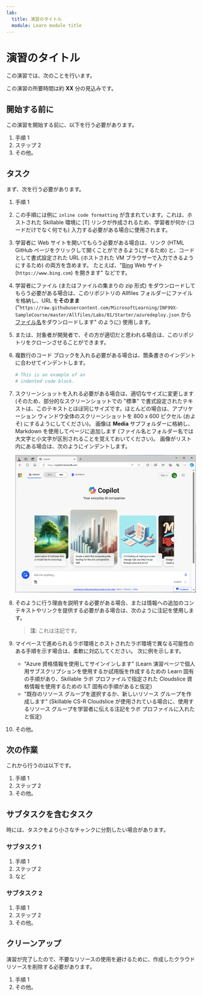 ```yaml
---
lab:
  title: 演習のタイトル
  module: Learn module title
---
```

<!--
Edit the metadata above to manage the list of exercises in the home page of the GitHub site that gets generated.
You can delete the module and edit index.md in the root of the repo to customize the display so that only the exercises are listed
To enable GitHub page publishing, edit the Page settings for the repo and publish from the main branch
-->

# 演習のタイトル <!-- match title in metadata above (and Learn Exercise unit and ILT slide)-->

この演習では、次のことを行います。 <!-- provide a description of what they'll do and why it;s important -->

この演習の所要時間は約 **XX** 分の見込みです。 <!-- update with estimated duration -->

## 開始する前に

<!--
Add steps to get the learner to the starting point" for the exercise.
This might be cloning the repo and running a script or performing some manual steps.
Only include this section if its necessary to do some pre-exercise setup AND the same setup steps are required for self-paced (on Learn) and managed (in hosted ILT lab profiles) scenarios. Otherwise delete this section.
If self-paced /ILT-specific setup steps are required, include them in the Learn "Exercise" unit from where they open this exercise and in the Skillable lab profile instructions before this markdown file is imported.
 -->

この演習を開始する前に、以下を行う必要があります。

1. 手順 1
1. ステップ 2
1. その他。

## タスク <!-- Change to an appropriate task title with an imperative verb phrase (e.g. "Do something") -->

まず、次を行う必要があります。

1. 手順 1
1. この手順には例に `inline code formatting` が含まれています。これは、ホストされた Skillable 環境に [T] リンクが作成されるため、学習者が何か (コードだけでなく何でも) 入力する必要がある場合に使用されます。
1. 学習者に Web サイトを開いてもらう必要がある場合は、リンク (HTML GitHub ページをクリックして開くことができるようにするため) と、コードとして書式設定された URL (ホストされた VM ブラウザーで入力できるようにするため) の両方を含めます。 たとえば、"[Bing](https://www.bing.com) Web サイト (`https://www.bing.com`) を開きます" などです。
1. 学習者にファイル (またはファイルの集まりの zip 形式) をダウンロードしてもらう必要がある場合は、このリポジトリの Allfiles フォルダーにファイルを格納し、URL を**そのまま** ("`https://raw.githubusercontent.com/MicrosoftLearning/INF99X-SampleCourse/master/Allfiles/Labs/01/Starter/azuredeploy.json` から[ファイル名](https://raw.githubusercontent.com/MicrosoftLearning/INF99X-SampleCourse/master/Allfiles/Labs/01/Starter/azuredeploy.json)をダウンロードします" のように) 使用します。
1. または、対象者が開発者で、その方が適切だと思われる場合は、このリポジトリをクローンさせることができます。
1. 複数行のコード ブロックを入れる必要がある場合は、箇条書きのインデントに合わせてインデントします。

    ```python
    # This is an example of an
    # indented code block.
    ```

1. スクリーンショットを入れる必要がある場合は、適切なサイズに変更します (そのため、部分的なスクリーンショットでの "標準" で書式設定されたテキストは、このテキストとほぼ同じサイズです。ほとんどの場合は、アプリケーション ウィンドウ全体のスクリーンショットを 800 x 600 ピクセル (およそ) にするようにしてください)。 画像は **Media** サブフォルダーに格納し、Markdown を使用してページに追加します (ファイル名とフォルダー名では大文字と小文字が区別されることを覚えておいてください)。 画像がリスト内にある場合は、次のようにインデントします。

    ![アプリケーションのスクリーンショット。](./Media/edge-copilot.png) 

1. そのように行う理由を説明する必要がある場合、または情報への追加のコンテキストやリンクを提供する必要がある場合は、次のように注記を使用します。

    > **注**: これは注記です。

1. マイペースで進められるラボ環境とホストされたラボ環境で異なる可能性のある手順を示す場合は、柔軟に対応してください。 次に例を示します。
    - "Azure 資格情報を使用してサインインします" (Learn 演習ページで個人用サブスクリプションを使用するか試用版を作成するための Learn 固有の手順があり、Skillable ラボ プロファイルで指定された Cloudslice 資格情報を使用するための ILT 固有の手順があると仮定)
    - "既存のリソース グループを選択するか、新しいリソース グループを作成します" (Skillable CS-R Cloudslice が使用されている場合に、使用するリソース グループを学習者に伝える注記をラボ プロファイルに入れたと仮定)
    <!-- The key point is that this markdown file should be environment-agnostic - you need to provide explicit details of things that can vary OUTSIDE of this file (in the Learn exercise page or the Skillable lab profile instructions) -->
1. その他。

## 次の作業

これから行うのは以下です。

1. 手順 1
1. ステップ 2
1. その他。

## サブタスクを含むタスク

時には、タスクをより小さなチャンクに分割したい場合があります。

### サブタスク 1

1. 手順 1
1. ステップ 2
1. など

### サブタスク 2

1. 手順 1
1. ステップ 2
1. その他。

## クリーンアップ

<!-- Good practice - especially as self-paced learners will be using their own subscriptions -->
<!-- Delete this section if it is not needed -->

演習が完了したので、不要なリソースの使用を避けるために、作成したクラウド リソースを削除する必要があります。

1. 手順 1
2. その他。

